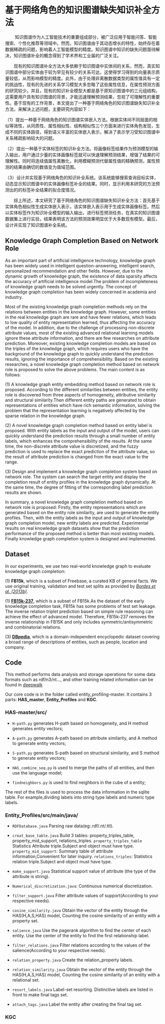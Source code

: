 # 基于网络角色的知识图谱缺失知识补全方法

&emsp;&emsp; 知识图谱作为人工智能技术的重要组成部分，被广泛应用于智能问答、智能搜索、个性化推荐等领域中。然而，知识图谱由于其动态增长的特性，始终存在着数据稀疏的问题，影响着人工智能模型的精度。知识图谱中知识的缺失问题亟待解决，知识图谱补全的概念得到了学术界和工业届的广泛关注。


&emsp;&emsp;现有的知识图谱补全方法大多依赖于知识图谱中实体间的关系，然而，真实知识图谱中部分实体由于较为罕见有较少的关系可达，这使得学习得到的向量表示质量较低，从而影响模型的精度。此外，由于处理非离散数据类型的属性值具有一定的挑战性，现有的先进的关系学习模型大多忽略了这些属性信息，在属性预测方面的研究较少。并且，现有的知识补全模型大都是基于原知识图谱中的三元组结构，这需要用户具有知识图谱的背景，才能迅速理解预测结果，忽视了可理解性的重要性。基于现有的工作背景，本文提出了一种基于网络角色的知识图谱缺失知识补全方法，来解决上述问题，主要研究内容如下：
	

（1）提出一种基于网络角色的知识图谱实体嵌入方法。根据实体间不同层面的相似等效性，从同质性、属性相似性、结构相似性三个方面来进行实体角色发现，生成不同的实体路径，得到语义丰富的实体嵌入表示，解决了表示学习受知识图谱中关系稀疏影响较大的问题。
	

（2）提出一种基于实体标签的知识补全方法。将画像标签结果作为预测模型的输入输出，用户通过少量的实体画像标签就可以快速理解预测结果，增强了结果的可理解性。同时将连续值属性离散化，利用模糊预测代替属性值的精确预测，属性预测的结果由确切的数值变为值域范围。
	

（3）设计并实现基于网络角色的知识补全系统。该系统能够搜索查询目标实体，动态显示知识图谱中的实体画像标签补全的结果。同时，显示利用本研究的方法预测出的的标签补全结果的拟合度情况。
	

&emsp;&emsp;综上所述，本文研究了基于网络角色的知识图谱缺失知识补全方法：首先基于实体角色相似性生成实体嵌入表示，该实体嵌入表示用于生成实体画像标签。然后以实体标签作为知识补全模型的输入输出，进行标签预测任务，在真实的知识图谱数据集上进行实验，结果表明该方法的预测效果明显优于大多数现有模型。最后，设计并实现了知识图谱补全系统。

## Knowledge Graph Completion Based on Network Role
As an important part of artificial intelligence technology, knowledge graph has been widely used in intelligent question-answering, intelligent search, personalized recommendation and other fields.
However, due to the dynamic growth of knowledge graph, the existence of data sparsity affects the accuracy of artificial intelligence model.The problem of incompleteness of knowledge graph needs to be solved urgently. The concept of knowledge graph completion has been widely concerned in academia and industry.
	
	

Most of the existing knowledge graph completion methods rely on the relations between entities in the knowledge graph. However, some entities in the real knowledge graph are rare and have fewer relations, which leads to low quality of entity representation learned, thus affecting the accuracy of the model.
In addition, due to the challenge of processing non-discrete attribute values, most of the existing advanced relational learning models ignore these attribute information, and there are few researches on attribute prediction.
Moreover, existing knowledge completion models are based on the triples of the knowledge graph, which requires users who have the background of the knowledge graph to quickly understand the prediction results, ignoring the importance of comprehensibility.	Based on the existing researches, a novel knowledge graph completion method based on network role is proposed to solve the above problems. The main content is as follows:
	
	
(1) A knowledge graph entity embedding method based on network role is proposed.
According to the different similarities between entities, the entity role is discovered from three aspects of homogeneity, attributive similarity and structural similarity.Then different entity paths are generated to obtain representations of entities which have rich semantic information, solving the problem that the representation learning is negatively affected by the sparse relation in the knowledge graph.
	
	
(2) A novel knowledge graph completion method based on entity label is proposed.
With entity labels as the input and output of the  model, users can quickly understand the prediction results through a small number of entity labels, which enhances the comprehensibility of the results.
At the same time, the non-discrete attribute value is discretized, and the fuzzy prediction is used to replace the exact prediction of the attribute value, so the result of attribute prediction is changed from the exact value to the range.
	
(3) Design and implement a knowledge graph completion system based on network role.
The system can search the target entity and display the completion result of entity profiles in the knowledge graph dynamically.
At the same time, the degree of fitting of the corresponding label prediction results are shown.


In summary, a novel knowledge graph completion method based on network role is proposed: Firstly, the entity representations which are generated based on the entity role similarity, are used to generate the entity profiles. Then, with the entity labels as the input and output of knowledge graph completion model, new entity labels are predicted. Experimental results on real knowledge graph datasets show that the prediction performance of the proposed method is better than most existing models. Finally knowledge graph completion system is designed and implemented.


## Dataset

In our experiments, we use two real-world knowledge graph to evaluate knowledge graph completion: 

(1) **FB15k**, which is a subset of Freebase, a curated KB of general facts. We use original training, validation and test set splits as provided by [*Bordes et al. (2013b)*](https://proceedings.neurips.cc/paper/2013/file/1cecc7a77928ca8133fa24680a88d2f9-Paper.pdf).

(1) [**FB15k-237**](https://www.microsoft.com/en-us/download/details.aspx?id=52312), which is a subset of FB15k.As the dataset of the early knowledge completion task, FB15k has some problems of test set leakage. The inverse relation triplet prediction based on simple rule reasoning can achieve the effect of advanced model.
Therefore, FB15k-237 removes the inverse relationship in FB15K and only includes symmetric/antisymmetric and combinatorial relations.

(3) [**DBpedia**](https://wiki.dbpedia.org/downloads-2016-10), which is a domain-independent encyclopedic dataset covering a broad range of descriptions of entities, such as people, location and company. 



## Code
This method performs data analysis and storage operations for some data formats such as rdf/n3/nt..., and other training related information can be found in [deepwalk](https://github.com/phanein/deepwalk)

Our core code is in the folder called entity_profiling-master. It contains 3 parts: **HAS_master**, **Entity_Profiles** and **KGC**.

### HAS-master/src/
- `H-path.py` generates H-path based on homogeneity, and H method generates entity vectors;

- `A-path.py` generates A-path based on attribute similarity, and A method to generate entity vectors;

- `S-path.py` generates S-path based on structural similarity, and S method to generate entity vectors;

- `HAS_combine_seq.py`  is used to merge the paths of all entities, and then use the language model;

- `findneighbors.py` is used to find neighbors in the cube of a entity;

The rest of the files is used to process the data information in the sqlite table. For example,dividing labels into string type labels and numeric type labels.


### Entity_Profiles/src/main/java/

- `RDFDatabase.java` Parsing raw data(eg:.rdf/.nt/.ttl).

- `creat_base_table.java`  Build 3 tables: property\_triples\_table, property\_mid\_support, relations\_triples. 
`property_triples_table` Statistics Attribute triple.Subject and object must have type. `property_mid_support`: Summary table of attribute information,Convenient for later inquiry.
`relations_triples`: Statistics relation triple.Subject and object must have type.

- `make_support.java` Statistical support value of attribute (the type of the attribute is string).

- `Numerical_discretization.java`: Continuous numerical discretization.

- `filter_support.java` Filter attribute values of support(According to your respective needs).

- `cosine_similarity.java` Obtain the vector of the entity through the HAS(H,A,S,HAS) model, Counting the cosine similarity of an entity with a property set.

- `salience.java` Use the pagerank algorithm to find the center of each entity. Use the center of the entity to find the first relationship label.

- `filter_relations.java` Filter relations according to the values of the salience(According to your respective needs).

- `relation_property.java` Create the relation_property labels.

- `relation_similarity.java` Obtain the vector of the entity through the HAS(H,A,S,HAS) model, Counting the cosine similarity of an entity with a relational set.

- `resort_labels.java` Label-set resorting. Distinctive labels are listed in front to make final tags set.

- `attach_tags.java` Label the entity after creating the final tag set.

### KGC
